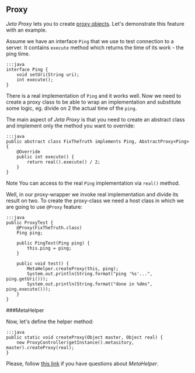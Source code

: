 <div class="page-header">
    <h2>Proxy</h2>
</div>

*Jeta Proxy* lets you to create [proxy objects](https://en.wikipedia.org/wiki/Proxy_pattern). Let's demonstrate this feature with an example.

Assume we have an interface `Ping` that we use to test connection to a server. It contains `execute` method which returns the time of its work - the ping time.

    :::java
    interface Ping {
        void setUri(String uri);
        int execute();
    }

There is a real implementation of `Ping` and it works well. Now we need to create a proxy class to be able to wrap an implementation and substitute some logic, eg. divide on 2 the actual time of the `ping`.


The main aspect of *Jeta Proxy* is that you need to create an abstract class and implement only the method you want to override:

    :::java
    public abstract class FixTheTruth implements Ping, AbstractProxy<Ping> {
        @Override
        public int execute() {
            return real().execute() / 2;
        }
    }

<span class="label label-info">Note</span> You can access to the real `Ping` implementation via `real()` method.

Well, in our proxy-wrapper we invoke real implementation and divide its result on two. To create the proxy-class we need a host class in which we are going to use `@Proxy` feature:

    :::java
    public ProxyTest {
        @Proxy(FixTheTruth.class)
        Ping ping;

        public PingTest(Ping ping) {
            this.ping = ping;
        }

        public void test() {
            MetaHelper.createProxy(this, ping);
            System.out.println(String.format("ping '%s'...", ping.getUri()));
            System.out.println(String.format("done in %dms", ping.execute()));
        }
    }

###MetaHelper

Now, let's define the helper method:

    :::java
    public static void createProxy(Object master, Object real) {
        new ProxyController(getInstance().metasitory, master).createProxy(real);
    }

Please, follow [this link](/guide/meta-helper.html) if you have questions about *MetaHelper*.
